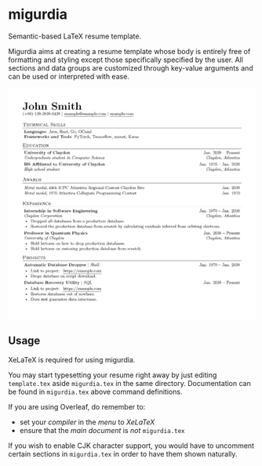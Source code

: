 # migurdia

Semantic-based LaTeX resume template.

Migurdia aims at creating a resume template whose body is entirely free of formatting and styling except those specifically specified by the user. All sections and data groups are customized through key-value arguments and can be used or interpreted with ease.

![](assets/preview.png)

## Usage

XeLaTeX is required for using migurdia.

You may start typesetting your resume right away by just editing `template.tex` aside `migurdia.tex` in the same directory. Documentation can be found in `migurdia.tex` above command definitions.

If you are using Overleaf, do remember to:

* set your *compiler* in the *menu* to *XeLaTeX*
* ensure that the *main document* is *not* `migurdia.tex`

If you wish to enable CJK character support, you would have to uncomment certain sections in `migurdia.tex` in order to have them shown naturally.
